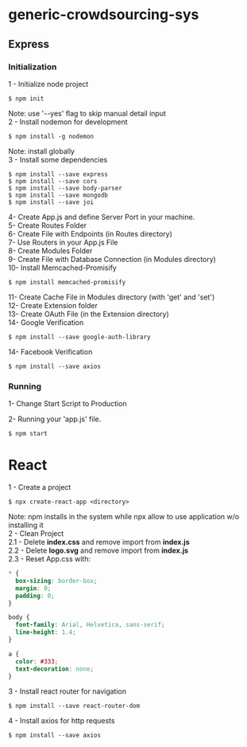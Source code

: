 # generic-crowdsourcing-sys
## Express
### Initialization
1 - Initialize node project
```
$ npm init
```
Note: use '--yes' flag to skip manual detail input  
2 - Install nodemon for development
```
$ npm install -g nodemon
```
Note: install globally  
3 - Install some dependencies
```
$ npm install --save express
$ npm install --save cors
$ npm install --save body-parser
$ npm install --save mongodb
$ npm install --save joi
```
4- Create App.js and define Server Port in your machine.  
5- Create Routes Folder   
6- Create File with Endpoints (in Routes directory)  
7- Use Routers in your App.js File  
8- Create Modules Folder  
9- Create File with Database Connection (in Modules directory)  
10- Install Memcached-Promisify
```
$ npm install memcached-promisify
```
11- Create Cache File in Modules directory (with 'get' and 'set')  
12- Create Extension folder  
13- Create OAuth File (in the Extension directory)  
14- Google Verification
```
$ npm install --save google-auth-library 
```
14- Facebook Verification
```
$ npm install --save axios
```





### Running

1- Change Start Script to Production  

2- Running your 'app.js' file.
```
$ npm start
```
# React
1 - Create a project
```
$ npx create-react-app <directory>
```
Note: npm installs in the system while npx allow to use application w/o installing it  
2 - Clean Project  
2.1 - Delete **index.css** and remove import from **index.js**  
2.2 - Delete **logo.svg** and remove import from **index.js**  
2.3 - Reset App.css with:
```css
* {
  box-sizing: border-box;
  margin: 0;
  padding: 0;
}

body {
  font-family: Arial, Helvetica, sans-serif;
  line-height: 1.4;
}

a {
  color: #333;
  text-decoration: none;
}
```
3 - Install react router for navigation
```
$ npm install --save react-router-dom
```
4 - Install axios for http requests
```
$ npm install --save axios
```